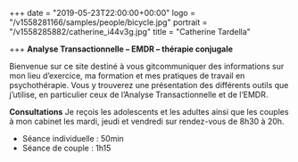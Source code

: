 +++
date = "2019-05-23T22:00:00+00:00"
logo = "/v1558281166/samples/people/bicycle.jpg"
portrait = "/v1558285882/catherine_i44v3g.jpg"
title = "Catherine Tardella"

+++
**Analyse Transactionnelle – EMDR –  thérapie conjugale**

Bienvenue sur ce site destiné à vous gitcommuniquer des informations sur mon lieu d’exercice, ma formation et mes pratiques de travail en psychothérapie. Vous y trouverez une présentation des différents outils que j’utilise, en particulier ceux de l’Analyse Transactionnelle et de l’EMDR.

**Consultations**
Je reçois les adolescents et les adultes ainsi que les couples à mon cabinet les mardi, jeudi et vendredi sur rendez-vous de 8h30 à 20h.

* Séance individuelle : 50min
* Séance de couple : 1h15